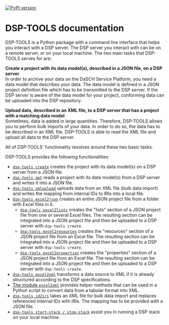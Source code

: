 [![PyPI version](https://badge.fury.io/py/dsp-tools.svg)](https://badge.fury.io/py/dsp-tools)

# DSP-TOOLS documentation

DSP-TOOLS is a Python package with a command line interface that helps you interact with a DSP server. The DSP server 
you interact with can be on a remote server, or on your local machine. The two main tasks that DSP-TOOLS serves for are:

**Create a project with its data model(s), described in a JSON file, on a DSP server**  
In order to archive your data on the DaSCH Service Platform, you need a data model that describes your data.
The data model is defined in a JSON project definition file which has to be transmitted to the DSP server. If the DSP 
server is aware of the data model for your project, conforming data can be uploaded into the DSP repository.

**Upload data, described in an XML file, to a DSP server that has a project with a matching data model**  
Sometimes, data is added in large quantities. Therefore, DSP-TOOLS allows you to perform bulk imports of your
data. In order to do so, the data has to be described in an XML file. DSP-TOOLS is able to read the XML file and upload
all data to the DSP server.

All of DSP-TOOLS' functionality revolves around these two basic tasks. 

DSP-TOOLS provides the following functionalities:

- [`dsp-tools create`](./dsp-tools-usage.md#create-a-project-on-a-dsp-server) creates the project with its data model(s) 
  on a DSP server from a JSON file.
- [`dsp-tools get`](./dsp-tools-usage.md#get-a-project-from-a-dsp-server) reads a project with its data model(s) from 
  a DSP server and writes it into a JSON file.
- [`dsp-tools xmlupload`](./dsp-tools-usage.md#upload-data-to-a-dsp-server) uploads data from an XML file (bulk
  data import) and writes the mapping from internal IDs to IRIs into a local file.
- [`dsp-tools excel2json`](./dsp-tools-usage.md#create-a-json-project-file-from-excel-files) creates an entire JSON
  project file from a folder with Excel files in it.
    - [`dsp-tools excel2lists`](./dsp-tools-usage.md#create-the-lists-section-of-a-json-project-file-from-excel-files)
      creates the "lists" section of a JSON project file from one or several Excel files. The resulting section can be 
      integrated into a JSON project file and then be uploaded to a DSP server with `dsp-tools create`.
    - [`dsp-tools excel2resources`](./dsp-tools-usage.md#create-the-resources-section-of-a-json-project-file-from-an-excel-file)
      creates the "resources" section of a JSON project file from an Excel file. The resulting section can be integrated 
      into a JSON project file and then be uploaded to a DSP server with `dsp-tools create`.
    - [`dsp-tools excel2properties`](./dsp-tools-usage.md#create-the-properties-section-of-a-json-project-file-from-an-excel-file)
      creates the "properties" section of a JSON project file from an Excel file. The resulting section can be integrated 
      into a JSON project file and then be uploaded to a DSP server with `dsp-tools create`.
- [`dsp-tools excel2xml`](./dsp-tools-usage.md#create-an-xml-file-from-excelcsv) transforms a data source to XML if it 
  is already structured according to the DSP specifications.
- [The module `excel2xml`](./dsp-tools-usage.md#use-the-module-excel2xml-to-convert-a-data-source-to-xml) provides helper
  methods that can be used in a Python script to convert data from a tabular format into XML.
- [`dsp-tools id2iri`](./dsp-tools-usage.md#replace-internal-ids-with-iris-in-xml-file)
  takes an XML file for bulk data import and replaces referenced internal IDs with IRIs. The mapping has to be provided
  with a JSON file.
- [`dsp-tools start-stack / stop-stack`](./dsp-tools-usage.md#start-a-dsp-stack-on-your-local-machine)
  assist you in running a DSP stack on your local machine.
